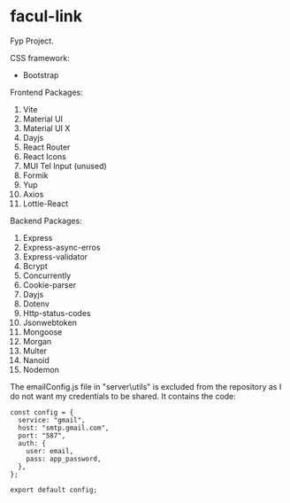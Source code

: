# facul-link
Fyp Project.

CSS framework:
<ul><li>Bootstrap</li></ul>

Frontend Packages:
<ol>
  <li>Vite</li>
  <li>Material UI</li>
  <li>Material UI X</li>
  <li>Dayjs</li>
  <li>React Router</li>
  <li>React Icons</li>
  <li>MUI Tel Input (unused)</li>
  <li>Formik</li>
  <li>Yup</li>
  <li>Axios</li>
  <li>Lottie-React</li>
</ol>

Backend Packages:
<ol>
  <li>Express</li>
  <li>Express-async-erros</li>
  <li>Express-validator</li>
  <li>Bcrypt</li>
  <li>Concurrently</li>
  <li>Cookie-parser</li>
  <li>Dayjs</li>
  <li>Dotenv</li>
  <li>Http-status-codes</li>
  <li>Jsonwebtoken</li>
  <li>Mongoose</li>
  <li>Morgan</li>
  <li>Multer</li>
  <li>Nanoid</li>
  <li>Nodemon</li>
</ol>

The emailConfig.js file in "server\utils" is excluded from the repository as I do not want my credentials to be shared. It contains the code:

```
const config = {
  service: "gmail",
  host: "smtp.gmail.com",
  port: "587",
  auth: {
    user: email,
    pass: app_password,
  },
};

export default config;
```
